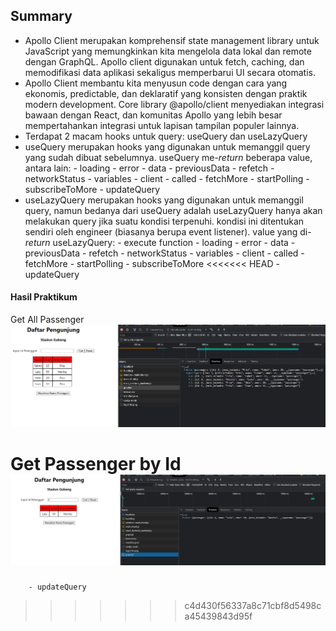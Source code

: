 ## Summary
- Apollo Client merupakan komprehensif state management library untuk JavaScript yang memungkinkan kita mengelola data lokal dan remote dengan GraphQL. Apollo client digunakan untuk fetch, caching, dan memodifikasi data aplikasi  sekaligus memperbarui UI secara otomatis.
- Apollo Client membantu kita menyusun code dengan cara yang ekonomis, predictable, dan deklaratif yang konsisten dengan praktik modern development. Core library @apollo/client menyediakan integrasi bawaan dengan React, dan komunitas Apollo yang lebih besar mempertahankan integrasi untuk lapisan tampilan populer lainnya.
- Terdapat 2 macam hooks untuk query: useQuery dan useLazyQuery
- useQuery merupakan hooks yang digunakan untuk memanggil query yang sudah dibuat sebelumnya. useQuery me-*return* beberapa value, antara lain:
		- loading
		- error
		- data
		- previousData
		- refetch
		- networkStatus
		- variables
		- client
		- called
		- fetchMore
		- startPolling
		- subscribeToMore
		- updateQuery
- useLazyQuery merupakan hooks yang digunakan untuk memanggil query, namun bedanya dari useQuery adalah useLazyQuery hanya akan melakukan query jika suatu kondisi terpenuhi. kondisi ini ditentukan sendiri oleh engineer (biasanya berupa event listener). value yang di-*return* useLazyQuery:
		- execute function
		- loading
		- error
		- data
		- previousData
		- refetch
		- networkStatus
		- variables
		- client
		- called
		- fetchMore
		- startPolling
		- subscribeToMore
<<<<<<< HEAD
		- updateQuery

#### Hasil Praktikum
Get All Passenger
![getPassenger](./screenshot_praktikum/getPassenger.png)

Get Passenger by Id
![getPassengerById](./screenshot_praktikum/getPassengerById.png)
=======
		- updateQuery
>>>>>>> c4d430f56337a8c71cbf8d5498ca45439843d95f
